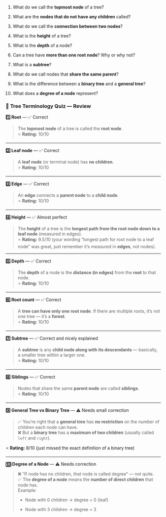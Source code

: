 

1. What do we call the **topmost node** of a tree?
    
2. What are the **nodes that do not have any children** called?
    
3. What do we call the **connection between two nodes**?
    
4. What is the **height** of a tree?
    
5. What is the **depth** of a node?
    
6. Can a tree have **more than one root node**? Why or why not?
    
7. What is a **subtree**?
    
8. What do we call nodes that **share the same parent**?
    
9. What is the difference between a **binary tree** and a **general tree**?
    
10. What does a **degree of a node** represent?



### 🌱 **Tree Terminology Quiz — Review**

**1️⃣ Root** — ✅ Correct

> The **topmost node** of a tree is called the **root node**.  
> ⭐ **Rating:** 10/10

---

**2️⃣ Leaf node** — ✅ Correct

> A **leaf node** (or terminal node) has **no children**.  
> ⭐ **Rating:** 10/10

---

**3️⃣ Edge** — ✅ Correct

> An **edge** connects a **parent node** to a **child node**.  
> ⭐ **Rating:** 10/10

---

**4️⃣ Height** — ✅ Almost perfect

> The **height** of a tree is the **longest path from the root node down to a leaf node** (measured in edges).  
> ⭐ **Rating:** 9.5/10 (your wording “longest path for root node to a leaf node” was great, just remember it’s measured in **edges**, not nodes).

---

**5️⃣ Depth** — ✅ Correct

> The **depth** of a node is the **distance (in edges)** from the **root** to that node.  
> ⭐ **Rating:** 10/10

---

**6️⃣ Root count** — ✅ Correct

> A **tree can have only one root node**. If there are multiple roots, it’s not one tree — it’s a **forest**.  
> ⭐ **Rating:** 10/10

---

**7️⃣ Subtree** — ✅ Correct and nicely explained

> A **subtree** is any **child node along with its descendants** — basically, a smaller tree within a larger one.  
> ⭐ **Rating:** 10/10

---

**8️⃣ Siblings** — ✅ Correct

> Nodes that share the same **parent node** are called **siblings**.  
> ⭐ **Rating:** 10/10

---

**9️⃣ General Tree vs Binary Tree** — ⚠️ Needs small correction

> ✅ You’re right that a **general tree** has **no restriction** on the number of children each node can have.  
> ❌ But a **binary tree** has a **maximum of two children** (usually called `left` and `right`).

⭐ **Rating:** 8/10 (just missed the exact definition of a binary tree)

---

**🔟 Degree of a Node** — ⚠️ Needs correction

> ❌ “If node has no children, that node is called degree” — not quite.  
> ✅ The **degree of a node** means the **number of direct children** that node has.  
> Example:
> 
> - Node with 0 children → degree = 0 (leaf)
>     
> - Node with 3 children → degree = 3
>